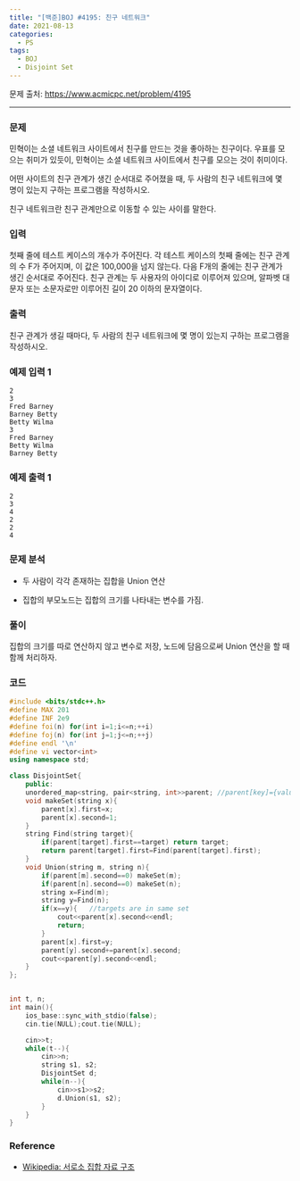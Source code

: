 ```yaml
---
title: "[백준]BOJ #4195: 친구 네트워크"
date: 2021-08-13
categories:
  - PS
tags:
  - BOJ
  - Disjoint Set
---
```






문제 출처: <https://www.acmicpc.net/problem/4195>

---

### 문제

민혁이는 소셜 네트워크 사이트에서 친구를 만드는 것을 좋아하는 친구이다. 우표를 모으는 취미가 있듯이, 민혁이는 소셜 네트워크 사이트에서 친구를 모으는 것이 취미이다.

어떤 사이트의 친구 관계가 생긴 순서대로 주어졌을 때, 두 사람의 친구 네트워크에 몇 명이 있는지 구하는 프로그램을 작성하시오.

친구 네트워크란 친구 관계만으로 이동할 수 있는 사이를 말한다.



### 입력

첫째 줄에 테스트 케이스의 개수가 주어진다. 각 테스트 케이스의 첫째 줄에는 친구 관계의 수 F가 주어지며, 이 값은 100,000을 넘지 않는다. 다음 F개의 줄에는 친구 관계가 생긴 순서대로 주어진다. 친구 관계는 두 사용자의 아이디로 이루어져 있으며, 알파벳 대문자 또는 소문자로만 이루어진 길이 20 이하의 문자열이다.



### 출력

친구 관계가 생길 때마다, 두 사람의 친구 네트워크에 몇 명이 있는지 구하는 프로그램을 작성하시오.



### 예제 입력 1 

```
2
3
Fred Barney
Barney Betty
Betty Wilma
3
Fred Barney
Betty Wilma
Barney Betty
```

### 예제 출력 1 

```
2
3
4
2
2
4
```



### 문제 분석

* 두 사람이 각각 존재하는 집합을 Union 연산

* 집합의 부모노드는 집합의 크기를 나타내는 변수를 가짐.

  



### 풀이

집합의 크기를 따로 연산하지 않고 변수로 저장, 노드에 담음으로써 Union 연산을 할 때 함께 처리하자.



### 코드 

```c++
#include <bits/stdc++.h>
#define MAX 201
#define INF 2e9
#define foi(n) for(int i=1;i<=n;++i)
#define foj(n) for(int j=1;j<=n;++j)
#define endl '\n'
#define vi vector<int>
using namespace std;

class DisjointSet{
    public:
    unordered_map<string, pair<string, int>>parent; //parent[key]={value, count} 의 형태
    void makeSet(string x){
        parent[x].first=x;
        parent[x].second=1;
    }
    string Find(string target){   
        if(parent[target].first==target) return target; 
        return parent[target].first=Find(parent[target].first); 
    }
    void Union(string m, string n){
        if(parent[m].second==0) makeSet(m);
        if(parent[n].second==0) makeSet(n);
        string x=Find(m);
        string y=Find(n);
        if(x==y){	//targets are in same set 
            cout<<parent[x].second<<endl;
            return;
        }
        parent[x].first=y;
        parent[y].second+=parent[x].second;
        cout<<parent[y].second<<endl;
    }
};


int t, n;
int main(){
    ios_base::sync_with_stdio(false);
    cin.tie(NULL);cout.tie(NULL);

    cin>>t;
    while(t--){
        cin>>n;
        string s1, s2;
        DisjointSet d;
        while(n--){
            cin>>s1>>s2;
            d.Union(s1, s2);
        }
    }
}
```

  



### Reference

* [Wikipedia: 서로소 집합 자료 구조](https://ko.wikipedia.org/wiki/%EC%84%9C%EB%A1%9C%EC%86%8C_%EC%A7%91%ED%95%A9_%EC%9E%90%EB%A3%8C_%EA%B5%AC%EC%A1%B0)

